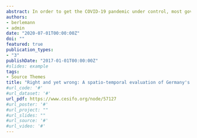```yaml
---
abstract: In order to get the COVID-19 pandemic under control, most governments around the globe have adopted some sort of containment policies. In the light of the enormous costs of these policies, in many countries highly controversial discussions on the adequacy of the chosen policies evolved. We contribute to this discussion by evaluating three waves of containment measures adopted by the German government. Based on a spatio-temporal endemic-epidemic model we show that in retrospective, only the first wave of containment measures clearly contributed to flattening the curve of new infections. However, a real-time analysis using the same empirical model reveals that based on the then available information, the adoption of additional containment measures was warranted. Moreover our spatio-temporal analysis shows that a one-size-fits-all policy, as it was adopted in Germany on the early stages of the epidemic, is not optimal.
authors:
- berlemann
- admin
date: "2020-07-01T00:00:00Z"
doi: ""
featured: true
publication_types:
- "3"
publishDate: "2017-01-01T00:00:00Z"
#slides: example
tags:
- Source Themes
title: "Right and yet wrong: A spatio-temporal evaluation of Germany's COVID-19 containment policy"
#url_code: '#'
#url_dataset: '#'
url_pdf: https://www.cesifo.org/node/57127
#url_poster: '#'
#url_project: ""
#url_slides: ""
#url_source: '#'
#url_video: '#'
---
```

  
  